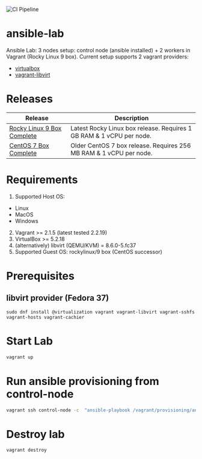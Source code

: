 ![CI Pipeline](https://github.com/nikitabugrovsky/ansible-lab/actions/workflows/ci.yml/badge.svg)

# ansible-lab
Ansible Lab: 3 nodes setup: control node (ansible installed) + 2 workers in Vagrant (Rocky Linux 9 box).
Current setup supports 2 vagrant providers:
- [virtualbox](https://developer.hashicorp.com/vagrant/docs/providers/virtualbox)
- [vagrant-libvirt](https://github.com/vagrant-libvirt/vagrant-libvirt)

# Releases

| Release                                                                                        	| Description                                                          	|
|------------------------------------------------------------------------------------------------	|----------------------------------------------------------------------	|
| [Rocky Linux 9 Box Complete](https://github.com/nikitabugrovsky/ansible-lab/releases/tag/v2.0) 	| Latest Rocky Linux box release. Requires 1 GB RAM & 1 vCPU per node. 	|
| [CentOS 7 Box Complete](https://github.com/nikitabugrovsky/ansible-lab/releases/tag/v1.0)      	| Older CentOS 7 box release. Requires 256 MB RAM & 1 vCPU per node.   	|

# Requirements

1. Supported Host OS:
  - Linux
  - MacOS
  - Windows
2. Vagrant >= 2.1.5 (latest tested 2.2.19)
3. VirtualBox >= 5.2.18
4. (alternatively) libvirt (QEMU/KVM) = 8.6.0-5.fc37
5. Supported Guest OS: rockylinux/9 box (CentOS successor)

# Prerequisites

## libvirt provider (Fedora 37)

```
sudo dnf install @virtualization vagrant vagrant-libvirt vagrant-sshfs vagrant-hosts vagrant-cachier
```

# Start Lab

```bash
vagrant up
```

# Run ansible provisioning from control-node

```bash
vagrant ssh control-node -c  "ansible-playbook /vagrant/provisioning/ansible/playbook.yml"
```

# Destroy lab

```
vagrant destroy
```
